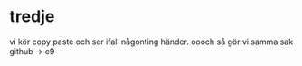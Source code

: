 tredje
======
vi kör copy paste och ser ifall någonting händer.
oooch så gör vi samma sak github -> c9
